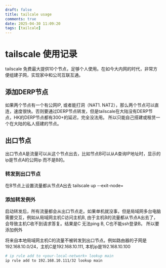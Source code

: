 ```yaml
---
draft: false
title: tailcale usage
comments: true
date: 2025-04-30 11:09:20
tags: [tailcale]
---
```


# tailscale 使用记录
tailscale 免费最大提供10个节点，足够个人使用。在如今大内网的时代，非常方便组建子网，实现家中和公司互联互通。

## 添加DERP节点
如果两个节点有一个有公网IP, 或者能打洞（NAT1. NAT2），那么两个节点可以直连，速度很快。否则要通过DERP节点转发，但是tailscale在大陆没有DERP节点，HK的DERP节点都有300+的延迟，完全没法用。 所以只能自己搭建或租赁一个在大陆的私人搭建的节点。

## 出口节点
出口节点A是流量可以从这个节点出去，比如节点B可以从A查询IP地址时，显示的ip是节点A的公网ip 而不是B的。
### 转发到出口节点
在B节点上设置流量都从节点A出去
tailscale up --exit-node=<A-Exit-Node-IP>

### 添加转发例外
启动转发后，所有流量都会从出口节点走。如果单机就没事，但是局域网多台电脑需要交互，例如从局域网主机C访问主机B, 由于主机B的流量都从节点A出去了，会导致主机C收不到请求答复。结果是C 无法ping B, C也不能ssh登录B。 所以要添加例外

将来自本地局域网主机C的流量不被转发到出口节点。例如路由器的子网是192.168.10.0/24，主机C是192.168.10.111, 本机ip是192.168.10.100
```sh
# ip rule add to <your-local-network> lookup main
ip rule add to 192.168.10.111/32 lookup main
```

